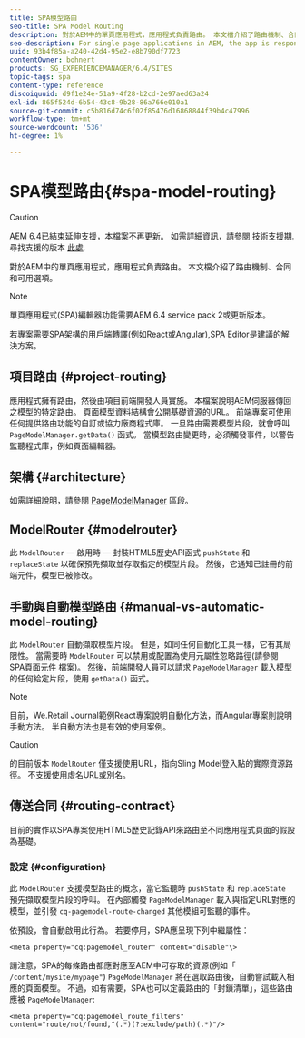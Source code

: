 ```yaml
---
title: SPA模型路由
seo-title: SPA Model Routing
description: 對於AEM中的單頁應用程式，應用程式負責路由。 本文檔介紹了路由機制、合同和可用選項。
seo-description: For single page applications in AEM, the app is responsible for the routing. This document describes the routing mechanism, the contract, and options available.
uuid: 93b4f85a-a240-42d4-95e2-e8b790df7723
contentOwner: bohnert
products: SG_EXPERIENCEMANAGER/6.4/SITES
topic-tags: spa
content-type: reference
discoiquuid: d9f1e24e-51a9-4f28-b2cd-2e97aed63a24
exl-id: 865f524d-6b54-43c8-9b28-86a766e010a1
source-git-commit: c5b816d74c6f02f85476d16868844f39b4c47996
workflow-type: tm+mt
source-wordcount: '536'
ht-degree: 1%

---
```


# SPA模型路由{#spa-model-routing}

>[!CAUTION]
>
>AEM 6.4已結束延伸支援，本檔案不再更新。 如需詳細資訊，請參閱 [技術支援期](https://helpx.adobe.com//tw/support/programs/eol-matrix.html). 尋找支援的版本 [此處](https://experienceleague.adobe.com/docs/).

對於AEM中的單頁應用程式，應用程式負責路由。 本文檔介紹了路由機制、合同和可用選項。

>[!NOTE]
>
>單頁應用程式(SPA)編輯器功能需要AEM 6.4 service pack 2或更新版本。
>
>若專案需要SPA架構的用戶端轉譯(例如React或Angular),SPA Editor是建議的解決方案。

## 項目路由 {#project-routing}

應用程式擁有路由，然後由項目前端開發人員實施。 本檔案說明AEM伺服器傳回之模型的特定路由。 頁面模型資料結構會公開基礎資源的URL。 前端專案可使用任何提供路由功能的自訂或協力廠商程式庫。 一旦路由需要模型片段，就會呼叫 `PageModelManager.getData()` 函式。 當模型路由變更時，必須觸發事件，以警告監聽程式庫，例如頁面編輯器。

## 架構 {#architecture}

如需詳細說明，請參閱 [PageModelManager](/help/sites-developing/spa-blueprint.md#pagemodelmanager) 區段。

## ModelRouter {#modelrouter}

此 `ModelRouter`  — 啟用時 — 封裝HTML5歷史API函式 `pushState` 和 `replaceState` 以確保預先擷取並存取指定的模型片段。 然後，它通知已註冊的前端元件，模型已被修改。

## 手動與自動模型路由 {#manual-vs-automatic-model-routing}

此 `ModelRouter` 自動擷取模型片段。 但是，如同任何自動化工具一樣，它有其局限性。 當需要時 `ModelRouter` 可以禁用或配置為使用元屬性忽略路徑(請參閱 [SPA頁面元件](/help/sites-developing/spa-page-component.md) 檔案)。 然後，前端開發人員可以請求 `PageModelManager` 載入模型的任何給定片段，使用 `getData()` 函式。

>[!NOTE]
>
>目前，We.Retail Journal範例React專案說明自動化方法，而Angular專案則說明手動方法。 半自動方法也是有效的使用案例。

>[!CAUTION]
>
>的目前版本 `ModelRouter` 僅支援使用URL，指向Sling Model登入點的實際資源路徑。 不支援使用虛名URL或別名。

## 傳送合同 {#routing-contract}

目前的實作以SPA專案使用HTML5歷史記錄API來路由至不同應用程式頁面的假設為基礎。

### 設定 {#configuration}

此 `ModelRouter` 支援模型路由的概念，當它監聽時 `pushState` 和 `replaceState` 預先擷取模型片段的呼叫。 在內部觸發 `PageModelManager` 載入與指定URL對應的模型，並引發 `cq-pagemodel-route-changed` 其他模組可監聽的事件。

依預設，會自動啟用此行為。 若要停用，SPA應呈現下列中繼屬性：

```
<meta property="cq:pagemodel_router" content="disable"\>
```

請注意，SPA的每條路由都應對應至AEM中可存取的資源(例如「 `/content/mysite/mypage"`) `PageModelManager` 將在選取路由後，自動嘗試載入相應的頁面模型。 不過，如有需要，SPA也可以定義路由的「封鎖清單」，這些路由應被 `PageModelManager`:

```
<meta property="cq:pagemodel_route_filters" content="route/not/found,^(.*)(?:exclude/path)(.*)"/>
```
